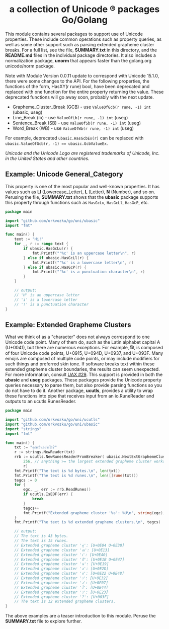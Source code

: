 <h1 align="center">a collection of Unicode ® packages Go/Golang</h1>

This module contains several packages to support use of Unicode properties. These include common operations such as property queries, as well as some other support such as parsing extended grapheme cluster breaks. For a full list, see the file, **SUMMARY.txt** in this directory, and the **README.md** files in the individual package directories. It also includes a normalization package, **unorm** that appears faster than the golang.org unicode/norm package.

Note with Module Version 0.0.11 update to correspond with Unicode 15.1.0, there were some changes to the API. For the following properties, the functions of the form, HasXY(r rune) bool, have been deprecated and replaced with one function for the entire
property returning the value. These deprecated functions will go away soon, probably with the next update.

- Grapheme_Cluster_Break (GCB) - use `ValueOfGcb(r rune, -1) int` (ubasic, useg)
- Line_Break (lb) - use `ValueOfLb(r rune, -1) int` (useg)
- Sentence_Break (SB) - use `ValueOfSb(r rune, -1) int` (useg)
- Word_Break (WB) - use `ValueOfWb(r rune, -1) int` (useg)

For example, deprecated `ubasic.HasGcbEx(r)` can be replaced with `ubasic.ValueOfGcb(r, -1) == ubasic.GcbValueEx`.

_Unicode and the Unicode Logo are registered trademarks of Unicode, Inc. in the United States and other countries._

## Example: Unicode General_Category

This property is one of the most popular and well-known properties. It has values such as **Ll** (Lowercase_Letter), **L** (Letter), **N** (Number), and so on. Perusing the file, **SUMMARY.txt** shows that the **ubasic** package supports this property through functions such as `HasGcLu`, `HasGcLl`, `HasGcP`, etc.

```go
package main

import "github.com/orkvozku/go/uni/ubasic"
import "fmt"

func main() {
    text := "Hi!"
    for _, r := range text {
        if ubasic.HasGcLu(r) {
            fmt.Printf("'%c' is an uppercase letter\n", r)
        } else if ubasic.HasGcLl(r) {
            fmt.Printf("'%c' is a lowercase letter\n", r)
        } else if ubasic.HasGcP(r) {
            fmt.Printf("'%c' is a punctuation character\n", r)
        }
    }

    // output:
    // 'H' is an uppercase letter
    // 'i' is a lowercase letter
    // '!' is a punctuation character
}
```

## Example: Extended Grapheme Clusters

What we think of as a "character" does not always correspond to one Unicode code point. Many of them do, such as the Latin alphabet capital A (U+0041), but there are numerous exceptions. For example, क्षि, is composed of four Unicode code points, U+0915, U+094D, U+0937, and U+093F. Many emojis are composed of multiple code points, or may include modifiers for such things and preferred skin tone. If software breaks text within these extended grapheme cluster boundaries, the results can seem unexpected. For more information, consult [UAX #29](https://www.unicode.org/reports/tr29/). This support is provided in both the **ubasic** and **useg** packages. These packages provide the Unicode property queries necessary to parse them, but also provide parsing functions so you do not have to do it. Another package, **ucutls**, provides a utility to wrap these functions into pipe that receives input from an io.RuneReader and outputs to an ucutls.RunesReader.

```go
package main

import "github.com/orkvozku/go/uni/ucutls"
import "github.com/orkvozku/go/uni/ubasic"
import "strings"
import "fmt"

func main() {
    txt := "คุณเป็นอย่างไร?"
    r := strings.NewReader(txt)
    rrb := ucutls.NewRunesReaderFromBreaker( ubasic.NextExtGraphemeClusterBreakLen,
        256, // anything >= the largest extended grapheme cluster works here
        r)
    fmt.Printf("The text is %d bytes.\n", len(txt))
    fmt.Printf("The text is %d runes.\n", len([]rune(txt)))
    tegcs := 0
    for {
        egc, _, err := rrb.ReadRunes()
        if ucutls.IsEOF(err) {
            break
        }
        tegcs++
        fmt.Printf("Extended grapheme cluster '%s': %U\n", string(egc), egc)
    }
    fmt.Printf("The text is %d extended grapheme clusters.\n", tegcs)

    // output:
    // The text is 43 bytes.
    // The text is 15 runes.
    // Extended grapheme cluster 'คุ': [U+0E04 U+0E38]
    // Extended grapheme cluster 'ณ': [U+0E13]
    // Extended grapheme cluster 'เ': [U+0E40]
    // Extended grapheme cluster 'ป็': [U+0E1B U+0E47]
    // Extended grapheme cluster 'น': [U+0E19]
    // Extended grapheme cluster 'อ': [U+0E2D]
    // Extended grapheme cluster 'ย่': [U+0E22 U+0E48]
    // Extended grapheme cluster 'า': [U+0E32]
    // Extended grapheme cluster 'ง': [U+0E07]
    // Extended grapheme cluster 'ไ': [U+0E44]
    // Extended grapheme cluster 'ร': [U+0E23]
    // Extended grapheme cluster '?': [U+003F]
    // The text is 12 extended grapheme clusters.
}
```
The above examples are a teaser introduction to this module. Peruse the **SUMMARY.txt** file to explore further.
